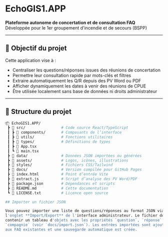 # EchoGIS1.APP

**Plateforme autonome de concertation et de consultation FAQ**  
Développée pour le 1er groupement d'incendie et de secours (BSPP)

---

## 🧭 Objectif du projet

Cette application vise à :
- Centraliser les questions/réponses issues des réunions de concertation
- Permettre leur consultation rapide par mots-clés et filtres
- Extraire automatiquement les Q/R depuis des PV Word ou PDF
- Afficher dynamiquement les dates à venir des réunions de CPUE
- Être utilisée localement sans base de données ni droits administrateur

---

## 📁 Structure du projet

```bash
📦 EchoGIS1.APP/
 ┣ 📂 src/                # Code source React/TypeScript
 ┃ ┣ 📂 components/       # Composants de l’interface
 ┃ ┣ 📂 utils/            # Fonctions utilitaires
 ┃ ┣ 📂 types/            # Définitions de types
 ┃ ┣ 📜 App.tsx
 ┃ ┗ 📜 main.tsx
 ┣ 📂 data/               # Données JSON importées ou générées
 ┣ 📂 assets/             # Logos, icônes, illustrations
 ┣ 📂 styles/             # Fichiers CSS/Tailwind
 ┣ 📂 docs/               # Version compilée pour GitHub Pages
 ┣ 📜 index.html          # Point d’entrée Vite
 ┣ 📜 extract.js          # Script d’analyse des PV Word/PDF
 ┣ 📜 package.json        # Dépendances et scripts
 ┣ 📜 README.md           # Cette documentation
 ┗ 📜 LICENSE.txt         # Licence open source

## Importer un fichier JSON

Vous pouvez importer une liste de questions/réponses au format JSON via
l'onglet **Import/Export** de l'interface administrateur. Le fichier doit
contenir un tableau d'objets avec les propriétés `question`, `réponse` et
`compagnie` (voir `docs/import.json`). Les entrées importées sont ajoutées
aux FAQ existantes et une sauvegarde automatique est créée.
